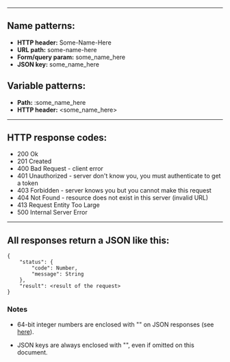
---

## Name patterns:

* **HTTP header:** Some-Name-Here
* **URL path:** some-name-here
* **Form/query param:** some_name_here
* **JSON key:** some_name_here


## Variable patterns:

* **Path:**  :some_name_here
* **HTTP header:** <some_name_here>

---

## HTTP response codes:
* 200 Ok
* 201 Created
* 400 Bad Request - client error
* 401 Unauthorized - server don't know you, you must authenticate to get a token
* 403 Forbidden - server knows you but you cannot make this request
* 404 Not Found - resource does not exist in this server (invalid URL)
* 413 Request Entity Too Large
* 500 Internal Server Error

---

## All responses return a JSON like this:

	{
		"status": {
			"code": Number,
			"message": String
		},
		"result": <result of the request>
	}


### Notes
* 64-bit integer numbers are enclosed with "" on JSON responses (see [here](https://github.com/brianc/node-postgres/pull/353)).

* JSON keys are always enclosed with "", even if omitted on this document.
